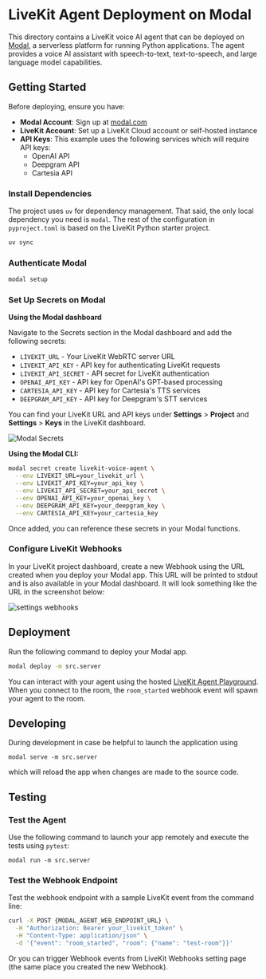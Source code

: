 # LiveKit Agent Deployment on Modal

This directory contains a LiveKit voice AI agent that can be deployed on [Modal](https://modal.com/), a serverless platform for running Python applications. The agent provides a voice AI assistant with speech-to-text, text-to-speech, and large language model capabilities.

## Getting Started

Before deploying, ensure you have:

- **Modal Account**: Sign up at [modal.com](https://modal.com/)
- **LiveKit Account**: Set up a LiveKit Cloud account or self-hosted instance
- **API Keys**: This example uses the following services which will require API keys:
   - OpenAI API
   - Deepgram API
   - Cartesia API

### Install Dependencies

The project uses `uv` for dependency management. That said, the only local dependency you need is `modal`. The rest of the configuration in `pyproject.toml` is based on the LiveKit Python starter project.

```bash
uv sync
```

### Authenticate Modal

```bash
modal setup
```

### Set Up Secrets on Modal

**Using the Modal dashboard**

Navigate to the Secrets section in the Modal dashboard and add the following secrets:

- `LIVEKIT_URL` - Your LiveKit WebRTC server URL
- `LIVEKIT_API_KEY` - API key for authenticating LiveKit requests
- `LIVEKIT_API_SECRET` - API secret for LiveKit authentication
- `OPENAI_API_KEY` - API key for OpenAI's GPT-based processing
- `CARTESIA_API_KEY` - API key for Cartesia's TTS services
- `DEEPGRAM_API_KEY` - API key for Deepgram's STT services

You can find your LiveKit URL and API keys under **Settings** > **Project** and **Settings** > **Keys** in the LiveKit dashboard.

![Modal Secrets](https://modal-cdn.com/cdnbot/modal-livekit-secretsndip6awa_78ed94b0.webp)

**Using the Modal CLI:**

```bash
modal secret create livekit-voice-agent \
  --env LIVEKIT_URL=your_livekit_url \
  --env LIVEKIT_API_KEY=your_api_key \
  --env LIVEKIT_API_SECRET=your_api_secret \
  --env OPENAI_API_KEY=your_openai_key \
  --env DEEPGRAM_API_KEY=your_deepgram_key \
  --env CARTESIA_API_KEY=your_cartesia_key
```

Once added, you can reference these secrets in your Modal functions.

### Configure LiveKit Webhooks

In your LiveKit project dashboard, create a new Webhook using the URL created when you deploy your Modal app. This URL will be printed to stdout and is also available in your Modal dashboard. It will look something like the URL in the screenshot below:

![settings webhooks](https://modal-cdn.com/cdnbot/livekit-webhooksiceyins6_203427cc.webp)

## Deployment

Run the following command to deploy your Modal app. 
```bash
modal deploy -m src.server
```
You can interact with your agent using the hosted [LiveKit Agent Playground](https://docs.livekit.io/agents/start/playground/). When you connect to the room, the `room_started` webhook event will spawn your agent to the room.

## Developing

During development in case be helpful to launch the application using
```
modal serve -m src.server
```
which will reload the app when changes are made to the source code.

## Testing

### Test the Agent

Use the following command to launch your app remotely and execute the tests using `pytest`:
```
modal run -m src.server
```

### Test the Webhook Endpoint

Test the webhook endpoint with a sample LiveKit event from the command line:

```bash
curl -X POST {MODAL_AGENT_WEB_ENDPOINT_URL} \
  -H "Authorization: Bearer your_livekit_token" \
  -H "Content-Type: application/json" \
  -d '{"event": "room_started", "room": {"name": "test-room"}}'
```

Or you can trigger Webhook events from LiveKit Webhooks setting page (the same place you created the new Webhook).

